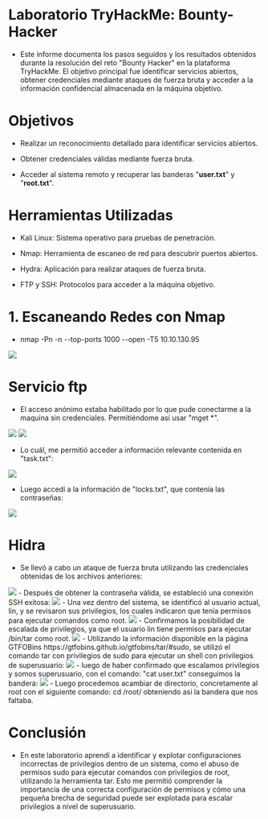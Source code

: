 # Laboratorio TryHackMe: Bounty-Hacker 

- Este informe documenta los pasos seguidos y los resultados obtenidos durante la resolución del reto "Bounty Hacker" en la plataforma TryHackMe. El objetivo principal fue identificar servicios abiertos, obtener credenciales mediante ataques de fuerza bruta y acceder a la información confidencial almacenada en la máquina objetivo.

# Objetivos

- Realizar un reconocimiento detallado para identificar servicios abiertos.

- Obtener credenciales válidas mediante fuerza bruta.

- Acceder al sistema remoto y recuperar las banderas "**user.txt**" y "**root.txt**".

# Herramientas Utilizadas

- Kali Linux: Sistema operativo para pruebas de penetración.

- Nmap: Herramienta de escaneo de red para descubrir puertos abiertos.

- Hydra: Aplicación para realizar ataques de fuerza bruta.

- FTP y SSH: Protocolos para acceder a la máquina objetivo.

# 1. Escaneando Redes con Nmap

- nmap -Pn -n --top-ports 1000 --open -T5 10.10.130.95
<img src="Nmap.png">

# Servicio ftp 

- El acceso anónimo estaba habilitado por lo que pude conectarme a la maquina sin credenciales. Permitiéndome así usar "mget *".
<img src="ftp.png">
<img src="Ftp anonymous.png">


- Lo cuál, me permitió acceder a información relevante contenida en "task.txt":
<img src="task.png">

- Luego accedí a la información de "locks.txt", que contenía las contraseñas:
<img src="locks.png">

# Hidra
- Se llevó a cabo un ataque de fuerza bruta utilizando las credenciales obtenidas de los archivos anteriores:
<img src="hidra2.png">
- Después de obtener la contraseña válida, se estableció una conexión SSH exitosa:
<img src="hidra.png">
- Una vez dentro del sistema, se identificó al usuario actual, lin, y se revisaron sus privilegios, los cuales indicaron que tenía permisos para ejecutar comandos como root.
<img src="hidra3.png">
- Confirmamos la posibilidad de escalada de privilegios, ya que el usuario lin tiene permisos para ejecutar /bin/tar como root.
<img src="hidra4.png">
- Utilizando la información disponible en la página GTFOBins https://gtfobins.github.io/gtfobins/tar/#sudo, se utilizó el comando tar con privilegios de sudo para ejecutar un shell con privilegios de superusuario:
<img src="hidra6.png">
- luego de haber confirmado que escalamos privilegios y somos superusuario, con el comando: "cat user.txt" conseguimos la bandera:
<img src="hidra7.png">
- Luego procedemos acambiar de directorio, concretamente al root con el siguiente comando: cd /root/ obteniendo asi la bandera que nos faltaba.

# Conclusión 
- En este laboratorio aprendí a identificar y explotar configuraciones incorrectas de privilegios dentro de un sistema, como el abuso de permisos sudo para ejecutar comandos con privilegios de root, utilizando la herramienta tar. Esto me permitió comprender la importancia de una correcta configuración de permisos y cómo una pequeña brecha de seguridad puede ser explotada para escalar privilegios a nivel de superusuario.
